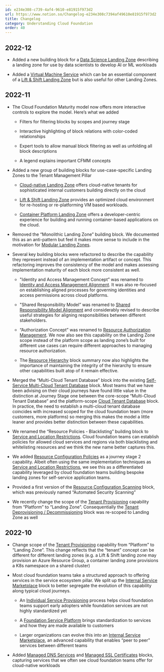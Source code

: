 ```yaml
---
id: e234e308-c739-4af4-9610-e81915f973d2
url: https://www.notion.so/Changelog-e234e308c7394af49610e81915f973d2
title: Changelog
category: Understanding Cloud Foundation
order: 40
---
```


## 2022-12

- Added a new building block for a [Data Science Landing Zone](../maturity-model/tenant-management/data-science-landing-zone.md) describing a landing zone for use by data scientists to develop AI or ML workloads

- Added a [Virtual Machine Service](../maturity-model/service-ecosystem/virtual-machine-service.md) which can be an essential component of a [Lift & Shift Landing Zone](../maturity-model/tenant-management/lift-and-shift-landing-zone.md) but is also useful for other Landing Zones.

## 2022-11

- The Cloud Foundation Maturity model now offers more interactive controls to explore the model. Here’s what we added

    - Filters for filtering blocks by scopes and journey stage

    - Interactive highlighting of block relations with color-coded relationships

    - Expert tools to allow manual block filtering as well as unfolding all block descriptions

    - A legend explains important CFMM concepts

- Added a new group of building blocks for use-case-specific Landing Zones to the Tenant Management Pillar

    - [Cloud-native Landing Zone](../maturity-model/tenant-management/cloud-native-landing-zone.md) offers cloud-native tenants for sophisticated internal customers building directly on the cloud

    - [Lift & Shift Landing Zone](../maturity-model/tenant-management/lift-and-shift-landing-zone.md) provides an optimized cloud environment for re-hosting or re-platforming VM based workloads.

    - [Container Platform Landing Zone](../maturity-model/tenant-management/container-platform-landing-zone.md) offers a developer-centric experience for building and running container-based applications on the cloud.

- Removed the “Monolithic Landing Zone” building block. We documented this as an anti-pattern but feel it makes more sense to include in the motivation for [Modular Landing Zones](../maturity-model/tenant-management/modular-landing-zones.md).

- Several key building blocks were refactored to describe the capability they represent instead of an implementation artifact or concept. This refactoring improves the consistency of the model and makes assessing implementation maturity of each block more consistent as well.

    - "Identity and Access Management Concept” was renamed to [Identity and Access Management Alignment](../maturity-model/iam/identity-and-access-management-alignment.md). It was also re-focused on establishing aligned processes for governing identities and access permissions across cloud platforms.

    - "Shared Responsibility Model” was renamed to [Shared Responsibility Model Alignment](../maturity-model/security-and-compliance/shared-responsibility-model-alignment.md) and considerably revised to describe useful strategies for aligning responsibilities between different stakeholders.

    - “Authorization Concept” was renamed to  [Resource Authorization Management](../maturity-model/iam/resource-authorization-management.md). We now also see this capability on the Landing Zone scope instead of the platform scope as landing zone’s built for different use cases can require different approaches to managing resource authorization.

    - The [Resource Hierarchy](../maturity-model/tenant-management/resource-hierarchy.md) block summary now also highlights the importance of maintaining the integrity of the hierarchy to ensure other capabilities built atop of it remain effective.

- Merged the “Multi-Cloud Tenant Database” block into the existing [Self-Service Multi-Cloud Tenant Database](../maturity-model/tenant-management/self-service-multi-cloud-tenant-database.md) block. Most teams that we have been advising on their cloud journeys have found little value in the distinction at Journey Stage one between the core-scope “Multi-Cloud Tenant Database” and the platform-scope [Cloud Tenant Database](../maturity-model/tenant-management/cloud-tenant-database.md) block. In practice, the need to establish a multi-cloud tenant database coincides with increased scoped for the cloud foundation team (more customers, more platforms) so merging this makes the model a little leaner and provides better distinction between these capabilities.

- We renamed the “Resource Policies - Blacklisting” building block to [Service and Location Restrictions](../maturity-model/security-and-compliance/service-and-location-restrictions.md). Cloud foundation teams can establish policies for allowed cloud services and regions via both blacklisting and whitelisting resources and we think the new name better captures this. 

- We added [Resource Configuration Policies](../maturity-model/security-and-compliance/resource-configuration-policies.md) as a journey stage 2 capability. Albeit often using the same implementation techniques as [Service and Location Restrictions](../maturity-model/security-and-compliance/service-and-location-restrictions.md), we see this as a differentiated capability leveraged by cloud foundation teams building bespoke landing zones for self-service application teams.

- Provided a first version of the [Resource Configuration Scanning](../maturity-model/security-and-compliance/resource-configuration-scanning.md) block, which was previously named “Automated Security Scanning”

- We recently change the scope of the [Tenant Provisioning](../maturity-model/tenant-management/tenant-provisioning.md) capability from “Platform” to “Landing Zone”. Consequentially the [Tenant Deprovisioning / Decommissioning](../maturity-model/tenant-management/tenant-deprovisioning-decommissioning.md) block was re-scoped to Landing Zone as well

## 2022-10

- Change scope of the [Tenant Provisioning](../maturity-model/tenant-management/tenant-provisioning.md) capability from “Platform” to “Landing Zone”. This change reflects that the “tenant” concept can be different for different landing zones (e.g. a Lift & Shift landing zone may provision an Azure Resource Group, a container landing zone provisions a K8s namespace on a shared cluster)

- Most cloud foundation teams take a structured approach to offering services in the service ecosystem pillar. We split up the [Internal Service Marketplace](../maturity-model/service-ecosystem/internal-service-marketplace.md) block to better segregate the evolution of this capability along typical cloud journeys.

    - An [Individual Service Provisioning](../maturity-model/service-ecosystem/individual-service-provisioning.md) process helps cloud foundation teams support early adopters while foundation services are not highly standardized yet

    - A [Foundation Service Platform](../maturity-model/service-ecosystem/foundation-service-platform.md) brings standardization to services and how they are made available to customers

    - Larger organizations can evolve this into an [Internal Service Marketplace](../maturity-model/service-ecosystem/internal-service-marketplace.md), an advanced capability that enables “peer to peer” services between different teams

- Added [Managed DNS Services](../maturity-model/service-ecosystem/managed-dns-services.md) and [Managed SSL Certificates](../maturity-model/service-ecosystem/managed-ssl-certificates.md) blocks, capturing services that we often see cloud foundation teams offer for cloud-native workloads

